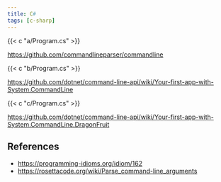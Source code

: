```yaml
---
title: C#
tags: [c-sharp]
---
```


{{< c "a/Program.cs" >}}

<https://github.com/commandlineparser/commandline>

{{< c "b/Program.cs" >}}

<https://github.com/dotnet/command-line-api/wiki/Your-first-app-with-System.CommandLine>

{{< c "c/Program.cs" >}}

<https://github.com/dotnet/command-line-api/wiki/Your-first-app-with-System.CommandLine.DragonFruit>

## References

- <https://programming-idioms.org/idiom/162>
- <https://rosettacode.org/wiki/Parse_command-line_arguments>
